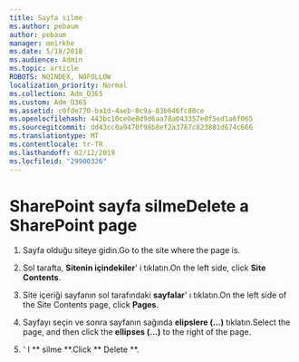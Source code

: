 ```yaml
---
title: Sayfa silme
ms.author: pebaum
author: pebaum
manager: mnirkhe
ms.date: 5/18/2018
ms.audience: Admin
ms.topic: article
ROBOTS: NOINDEX, NOFOLLOW
localization_priority: Normal
ms.collection: Adm_O365
ms.custom: Adm_O365
ms.assetid: c0fde770-ba1d-4aeb-8c9a-83b646fc80ce
ms.openlocfilehash: 443bc10ce0e8d9d6aa78a043357e0f5ed1a6f065
ms.sourcegitcommit: dd43cc0a9470f98b8ef2a3787c823801d674c666
ms.translationtype: MT
ms.contentlocale: tr-TR
ms.lasthandoff: 02/12/2019
ms.locfileid: "29900326"
---
```

# <a name="delete-a-sharepoint-page"></a><span data-ttu-id="8f4b7-102">SharePoint sayfa silme</span><span class="sxs-lookup"><span data-stu-id="8f4b7-102">Delete a SharePoint page</span></span>

1. <span data-ttu-id="8f4b7-103">Sayfa olduğu siteye gidin.</span><span class="sxs-lookup"><span data-stu-id="8f4b7-103">Go to the site where the page is.</span></span>
    
2. <span data-ttu-id="8f4b7-104">Sol tarafta, **Sitenin içindekiler**' i tıklatın.</span><span class="sxs-lookup"><span data-stu-id="8f4b7-104">On the left side, click **Site Contents**.</span></span> 
    
3. <span data-ttu-id="8f4b7-105">Site içeriği sayfanın sol tarafındaki **sayfalar**' ı tıklatın.</span><span class="sxs-lookup"><span data-stu-id="8f4b7-105">On the left side of the Site Contents page, click **Pages**.</span></span> 
    
4. <span data-ttu-id="8f4b7-106">Sayfayı seçin ve sonra sayfanın sağında **elipslere (...)** tıklatın.</span><span class="sxs-lookup"><span data-stu-id="8f4b7-106">Select the page, and then click the **ellipses (...)** to the right of the page.</span></span> 
    
5. <span data-ttu-id="8f4b7-107">' I \*\* silme \*\*.</span><span class="sxs-lookup"><span data-stu-id="8f4b7-107">Click \*\* Delete \*\*.</span></span> 
    

